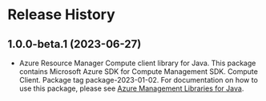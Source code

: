 # Release History

## 1.0.0-beta.1 (2023-06-27)

- Azure Resource Manager Compute client library for Java. This package contains Microsoft Azure SDK for Compute Management SDK. Compute Client. Package tag package-2023-01-02. For documentation on how to use this package, please see [Azure Management Libraries for Java](https://aka.ms/azsdk/java/mgmt).
